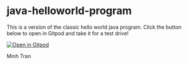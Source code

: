 # java-helloworld-program

This is a version of the classic hello world java program. Click the button below to open in Gitpod and take it for a test drive!

[![Open in Gitpod](https://gitpod.io/button/open-in-gitpod.svg)](https://gitpod.io/#https://github.com/minhtran411/java-helloworld-templatle)

Minh Tran